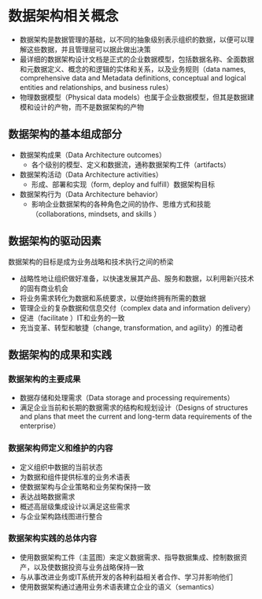 # **数据架构相关概念**

- 数据架构是数据管理的基础，以不同的抽象级别表示组织的数据，以便可以理解这些数据，并且管理层可以据此做出决策
- 最详细的数据架构设计文档是正式的企业数据模型，包括数据名称、全面数据和元数据定义、概念的和逻辑的实体和关系，以及业务规则（data names, comprehensive data and Metadata definitions, conceptual and logical entities and relationships, and business rules）
- 物理数据模型（Physical data models）也属于企业数据模型，但其是数据建模和设计的产物，而不是数据架构的产物

## 数据架构的基本组成部分

- 数据架构成果（Data Architecture outcomes）
  - 各个级别的模型、定义和数据流，通称数据架构工件（artifacts）
- 数据架构活动（Data Architecture activities）
  - 形成、部署和实现（form, deploy and fulfill）数据架构目标
- 数据架构行为（Data Architecture behavior）
  - 影响企业数据架构的各种角色之间的协作、思维方式和技能（collaborations, mindsets, and skills ）

## 数据架构的驱动因素

数据架构的目标是成为业务战略和技术执行之间的桥梁
- 战略性地让组织做好准备，以快速发展其产品、服务和数据，以利用新兴技术的固有商业机会
- 将业务需求转化为数据和系统要求，以便始终拥有所需的数据
- 管理企业的复杂数据和信息交付（complex data and information delivery）
- 促进（facilitate ）IT和业务的一致
- 充当变革、转型和敏捷（change, transformation, and agility）的推动者

## 数据架构的成果和实践

### 数据架构的主要成果

- 数据存储和处理需求（Data storage and processing requirements）
- 满足企业当前和长期的数据需求的结构和规划设计（Designs of structures and plans that meet the current and long-term data requirements of the enterprise）

### 数据架构师定义和维护的内容

- 定义组织中数据的当前状态
- 为数据和组件提供标准的业务术语表
- 使数据架构与企业策略和业务架构保持一致
- 表达战略数据需求
- 概述高层级集成设计以满足这些需求
- 与企业架构路线图进行整合

### 数据架构实践的总体内容

- 使用数据架构工件（主蓝图）来定义数据需求、指导数据集成、控制数据资产，以及使数据投资与业务战略保持一致
- 与从事改进业务或IT系统开发的各种利益相关者合作、学习并影响他们
- 使用数据架构通过通用业务术语表建立企业的语义（semantics）
